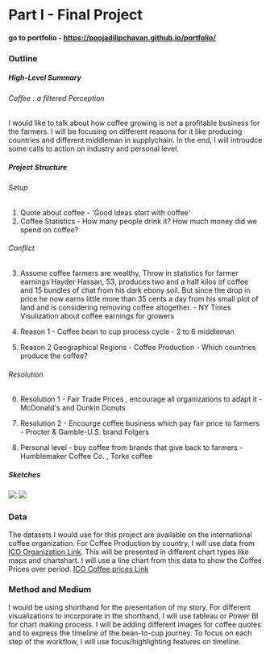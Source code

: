 # Part I - Final Project

#### go to portfolio - https://poojadilipchavan.github.io/portfolio/

### Outline 

##### High-Level Summary 
###### Coffee : a filtered Perception 

I would like to talk about how coffee growing is not a profitable business for the farmers. I will be focusing on different reasons for it like producing countries and different middleman in supplychain. In the end, I will introudce some calls to action on industry and personal level.

##### Project Structure 

###### Setup 
1. Quote about coffee - 'Good Ideas start with coffee'
2. Coffee Statistics - How many people drink it? How much money did we spend on coffee?

###### Conflict
3. Assume coffee farmers are wealthy, Throw in statistics for farmer earnings 
Hayder Hassan, 53, produces two and a half kilos of coffee and 15 bundles of chat from his dark ebony soil. But since the drop in price he now earns little more than 35 cents a day from his small plot of land and is considering removing coffee altogether. - NY Times 
Visulization about coffee earnings for growers 

4. Reason 1 - Coffee bean to cup process cycle - 2 to 6 middleman

5. Reason 2 Geographical Regions - Coffee Production - Which countries produce the coffee?

###### Resolution

6. Resolution 1 - Fair Trade Prices , encourage all organizations to adapt it - McDonald's and Dunkin Donuts

7. Resolution 2 - Encourge coffee business which pay fair price to farmers - Procter & Gamble-U.S. brand Folgers

8. Personal level - buy coffee from brands that give back to farmers - Humblemaker Coffee Co. , Torke coffee 

##### Sketches

<img src="/portfolio/assets/CoffeeMap_1.jpeg">

<img src="/portfolio/assets/CoffeeMap_2.jpeg">


### Data 
The datasets I would use for this project are available on the international coffee organization. 
For Coffee Production by country, I will use data from [ICO Organization Link](https://www.ico.org/new_historical.asp). This will be presented in different chart types like maps and chartshart.
I will use a line chart from this data to show the Coffee Prices over period.
[ICO Coffee prices Link](https://www.ico.org/coffee_prices.asp)


### Method and Medium 
I would be using shorthand for the presentation of my story. For different visualizations to incorporate in the shorthand, I will use tableau or Power BI for chart making process.
I will be adding different images for coffee quotes and to express the timeline of the bean-to-cup journey. 
To focus on each step of the workflow, I will use focus/highlighting features on timeline.
